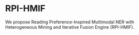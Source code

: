 # RPI-HMIF
We propose Reading Preference-Inspired Multimodal NER with Heterogeneous Mining and Iterative Fusion Engine (RPI-HMIF).
